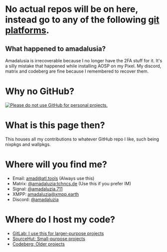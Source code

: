 # No actual repos will be on here, instead go to any of the following [git platforms](#where-do-i-host-my-code).

## What happened to amadalusia?

Amadalusia is irrecoverable because I no longer have the 2FA stuff for
it. It's a silly mistake that happened while installing AOSP on my
Pixel. My discord, matrix and codeberg are fine because I remembered to
recover them.

# Why no GitHub?

[![Please do not use GitHub for personal projects.](https://nogithub.codeberg.page/badge.svg)](https://nogithub.codeberg.page)

# What is this page then?

This houses all my contributions to whatever GitHub repo I like, such
being nixpkgs and wallpkgs.

# Where will you find me?

- Email: [amad@atl.tools](mailto:amad@atl.tools) (Always use this)
- Matrix: [@amadaluzia:tchncs.de](https://matrix.to/#/@amadaluzia:tchncs.de) (Use this if you prefer IM)
- Signal: [@amadaluzia.711](https://signal.me/#eu/YyiV-wXmcsx22C1QKe5Tx-xvAzp3FOW3RumzO7NwNzxZemEDl5RNdbUkKIPSlHIG)
- XMPP: [amadaluzia@xmpp.earth](xmpp:amadaluzia@xmpp.earth?omemo-sid-1000381122=41d12ffccfbb0afb37f2c34563d9a6c01e58637c011bdb5ce17cb0ea07cb680f)
- Discord: [@amadaluzia](https://discord.com/users/1208493560480010301)

# Where do I host my code?

- [GitLab: I use this for larger-purpose projects](mailto:amad@atl.tools)
- [SourceHut: Small-purpose projects](https://git.sr.ht/~amadaluzia)
- [Codeberg: Older projects](https://copeberg.org/amadaluzia)
